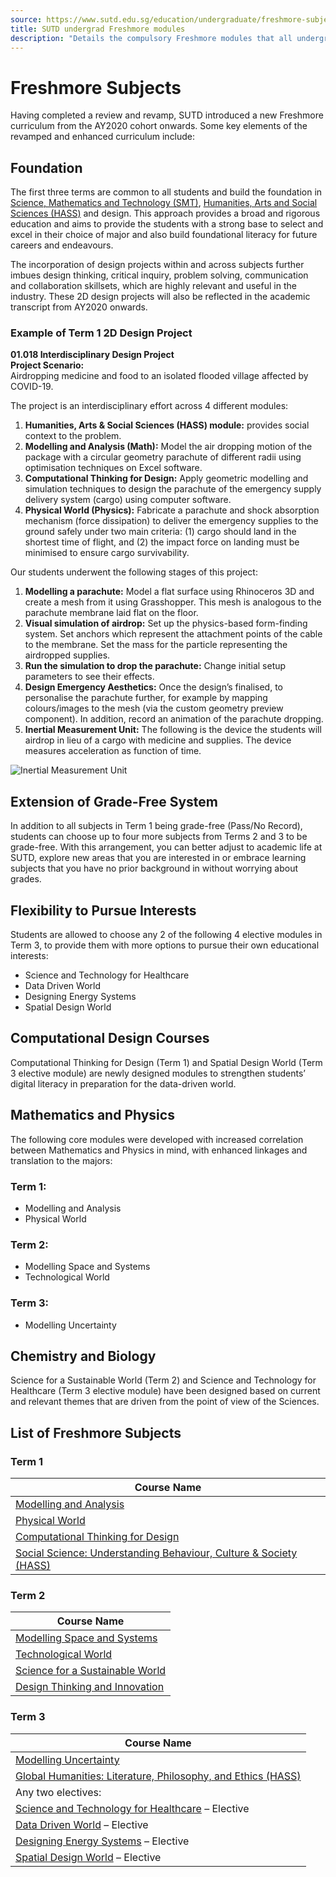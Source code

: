 ```yaml
---
source: https://www.sutd.edu.sg/education/undergraduate/freshmore-subjects/
title: SUTD undergrad Freshmore modules
description: "Details the compulsory Freshmore modules that all undergraduate students must take in their first year."
---
```


# Freshmore Subjects

Having completed a review and revamp, SUTD introduced a new Freshmore curriculum from the AY2020 cohort onwards. Some key elements of the revamped and enhanced curriculum include:

## Foundation

The first three terms are common to all students and build the foundation in [Science, Mathematics and Technology (SMT)](https://www.sutd.edu.sg/smt), [Humanities, Arts and Social Sciences (HASS)](https://www.sutd.edu.sg/hass) and design. This approach provides a broad and rigorous education and aims to provide the students with a strong base to select and excel in their choice of major and also build foundational literacy for future careers and endeavours.

The incorporation of design projects within and across subjects further imbues design thinking, critical inquiry, problem solving, communication and collaboration skillsets, which are highly relevant and useful in the industry. These 2D design projects will also be reflected in the academic transcript from AY2020 onwards.

### Example of Term 1 2D Design Project

**01.018 Interdisciplinary Design Project**  
**Project Scenario:**  
Airdropping medicine and food to an isolated flooded village affected by COVID-19.

The project is an interdisciplinary effort across 4 different modules:
1. **Humanities, Arts & Social Sciences (HASS) module:** provides social context to the problem.
2. **Modelling and Analysis (Math):** Model the air dropping motion of the package with a circular geometry parachute of different radii using optimisation techniques on Excel software.
3. **Computational Thinking for Design:** Apply geometric modelling and simulation techniques to design the parachute of the emergency supply delivery system (cargo) using computer software.
4. **Physical World (Physics):** Fabricate a parachute and shock absorption mechanism (force dissipation) to deliver the emergency supplies to the ground safely under two main criteria: (1) cargo should land in the shortest time of flight, and (2) the impact force on landing must be minimised to ensure cargo survivability.

Our students underwent the following stages of this project:
1. **Modelling a parachute:** Model a flat surface using Rhinoceros 3D and create a mesh from it using Grasshopper. This mesh is analogous to the parachute membrane laid flat on the floor.
2. **Visual simulation of airdrop:** Set up the physics-based form-finding system. Set anchors which represent the attachment points of the cable to the membrane. Set the mass for the particle representing the airdropped supplies.
3. **Run the simulation to drop the parachute:** Change initial setup parameters to see their effects.
4. **Design Emergency Aesthetics:** Once the design’s finalised, to personalise the parachute further, for example by mapping colours/images to the mesh (via the custom geometry preview component). In addition, record an animation of the parachute dropping.
5. **Inertial Measurement Unit:** The following is the device the students will airdrop in lieu of a cargo with medicine and supplies. The device measures acceleration as function of time.

![Inertial Measurement Unit](http://www.sutd.edu.sg/wp-content/uploads/2024/09/interdisciplinary-design-project.jpg)

## Extension of Grade-Free System

In addition to all subjects in Term 1 being grade-free (Pass/No Record), students can choose up to four more subjects from Terms 2 and 3 to be grade-free. With this arrangement, you can better adjust to academic life at SUTD, explore new areas that you are interested in or embrace learning subjects that you have no prior background in without worrying about grades.

## Flexibility to Pursue Interests

Students are allowed to choose any 2 of the following 4 elective modules in Term 3, to provide them with more options to pursue their own educational interests:
- Science and Technology for Healthcare
- Data Driven World
- Designing Energy Systems
- Spatial Design World

## Computational Design Courses

Computational Thinking for Design (Term 1) and Spatial Design World (Term 3 elective module) are newly designed modules to strengthen students’ digital literacy in preparation for the data-driven world.

## Mathematics and Physics

The following core modules were developed with increased correlation between Mathematics and Physics in mind, with enhanced linkages and translation to the majors:

### Term 1:
- Modelling and Analysis
- Physical World

### Term 2:
- Modelling Space and Systems
- Technological World

### Term 3:
- Modelling Uncertainty

## Chemistry and Biology

Science for a Sustainable World (Term 2) and Science and Technology for Healthcare (Term 3 elective module) have been designed based on current and relevant themes that are driven from the point of view of the Sciences.

## List of Freshmore Subjects

### Term 1
| Course Name |
|-------------|
| [Modelling and Analysis](https://www.sutd.edu.sg/course/10-013-modelling-and-analysis/) |
| [Physical World](https://www.sutd.edu.sg/course/10-015-physical-world/) |
| [Computational Thinking for Design](https://www.sutd.edu.sg/course/10-014-computational-thinking-for-design/) |
| [Social Science: Understanding Behaviour, Culture & Society (HASS)](https://www.sutd.edu.sg/course/02-001-global-humanities-literature-philosophy-and-ethics/) |

### Term 2
| Course Name |
|-------------|
| [Modelling Space and Systems](https://www.sutd.edu.sg/course/10-018-modelling-space-and-systems/) |
| [Technological World](https://www.sutd.edu.sg/course/10-017-technological-world/) |
| [Science for a Sustainable World](https://www.sutd.edu.sg/course/10-016-science-for-a-sustainable-world/) |
| [Design Thinking and Innovation](https://www.sutd.edu.sg/course/03-007-design-thinking-and-innovation/) |

### Term 3
| Course Name |
|-------------|
| [Modelling Uncertainty](https://www.sutd.edu.sg/course/10-022-modelling-uncertainty/) |
| [Global Humanities: Literature, Philosophy, and Ethics (HASS)](https://www.sutd.edu.sg/course/02-003-social-science-understanding-behaviour-culture-society/) |
| Any two electives: |
| [Science and Technology for Healthcare](https://www.sutd.edu.sg/course/10-019-science-and-technology-for-healthcare-elective/) – Elective |
| [Data Driven World](https://www.sutd.edu.sg/course/10-020/data-driven-world-elective/) – Elective |
| [Designing Energy Systems](https://www.sutd.edu.sg/course/10-023/designing-energy-systems-elective/) – Elective |
| [Spatial Design World](https://www.sutd.edu.sg/course/10-024/spatial-design-world/) – Elective |
